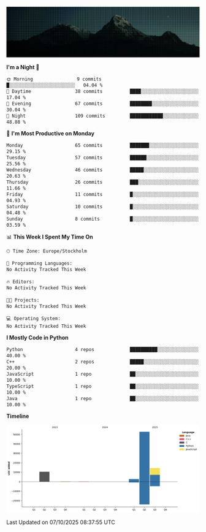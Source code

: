 <p><img src="SCR-20251007-czlk.png" alt="alt README header"></p>

<!--START_SECTION:waka-->
**I'm a Night 🦉** 

```text
🌞 Morning                9 commits           █░░░░░░░░░░░░░░░░░░░░░░░░   04.04 % 
🌆 Daytime                38 commits          ████░░░░░░░░░░░░░░░░░░░░░   17.04 % 
🌃 Evening                67 commits          ████████░░░░░░░░░░░░░░░░░   30.04 % 
🌙 Night                  109 commits         ████████████░░░░░░░░░░░░░   48.88 % 
```
📅 **I'm Most Productive on Monday** 

```text
Monday                   65 commits          ███████░░░░░░░░░░░░░░░░░░   29.15 % 
Tuesday                  57 commits          ██████░░░░░░░░░░░░░░░░░░░   25.56 % 
Wednesday                46 commits          █████░░░░░░░░░░░░░░░░░░░░   20.63 % 
Thursday                 26 commits          ███░░░░░░░░░░░░░░░░░░░░░░   11.66 % 
Friday                   11 commits          █░░░░░░░░░░░░░░░░░░░░░░░░   04.93 % 
Saturday                 10 commits          █░░░░░░░░░░░░░░░░░░░░░░░░   04.48 % 
Sunday                   8 commits           █░░░░░░░░░░░░░░░░░░░░░░░░   03.59 % 
```


📊 **This Week I Spent My Time On** 

```text
🕑︎ Time Zone: Europe/Stockholm

💬 Programming Languages: 
No Activity Tracked This Week

🔥 Editors: 
No Activity Tracked This Week

🐱‍💻 Projects: 
No Activity Tracked This Week

💻 Operating System: 
No Activity Tracked This Week
```

**I Mostly Code in Python** 

```text
Python                   4 repos             ██████████░░░░░░░░░░░░░░░   40.00 % 
C++                      2 repos             █████░░░░░░░░░░░░░░░░░░░░   20.00 % 
JavaScript               1 repo              ██░░░░░░░░░░░░░░░░░░░░░░░   10.00 % 
TypeScript               1 repo              ██░░░░░░░░░░░░░░░░░░░░░░░   10.00 % 
Java                     1 repo              ██░░░░░░░░░░░░░░░░░░░░░░░   10.00 % 
```



**Timeline**

![Lines of Code chart](https://raw.githubusercontent.com/SuecoAlto/SuecoAlto/main/assets/bar_graph.png)


 Last Updated on 07/10/2025 08:37:55 UTC
<!--END_SECTION:waka-->
